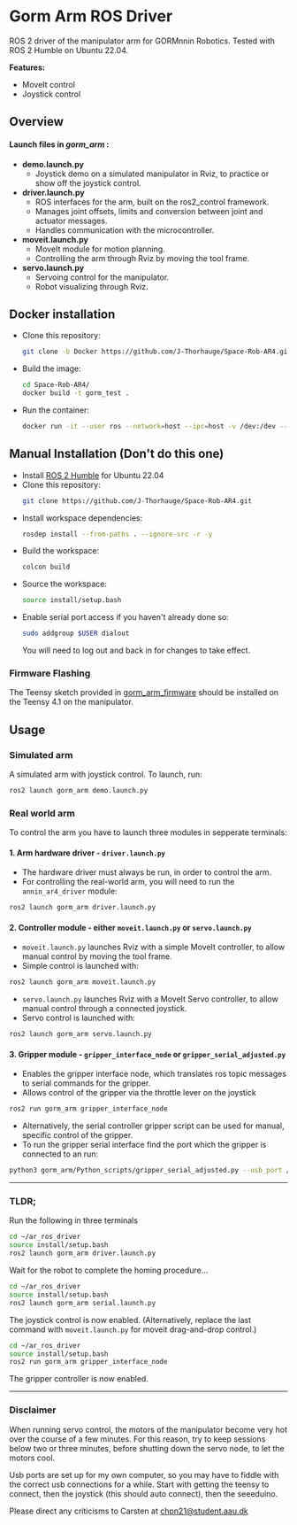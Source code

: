 # Gorm Arm ROS Driver

ROS 2 driver of the manipulator arm for GORMnnin Robotics.
Tested with ROS 2 Humble on Ubuntu 22.04.

**Features:**

- MoveIt control
- Joystick control

## Overview

#### Launch files in *gorm_arm* :
- **demo.launch.py**
  - Joystick demo on a simulated manipulator in Rviz, to practice or show off the joystick control.
- **driver.launch.py**
  - ROS interfaces for the arm, built on the ros2_control framework.
  - Manages joint offsets, limits and conversion between joint and actuator messages.
  - Handles communication with the microcontroller.
- **moveit.launch.py**
  - MoveIt module for motion planning.
  - Controlling the arm through Rviz by moving the tool frame.
- **servo.launch.py**
  - Servoing control for the manipulator.
  - Robot visualizing through Rviz.

## Docker installation
- Clone this repository:
  ```bash
  git clone -b Docker https://github.com/J-Thorhauge/Space-Rob-AR4.git
  ```
- Build the image:
  ```bash
  cd Space-Rob-AR4/
  docker build -t gorm_test .
  ```
- Run the container:
  ```bash
  docker run -it --user ros --network=host --ipc=host -v /dev:/dev --privileged gorm_test:latest
  ```

## Manual Installation (Don't do this one)

- Install [ROS 2 Humble](https://docs.ros.org/en/humble/Installation.html) for Ubuntu 22.04
- Clone this repository:
  ```bash
  git clone https://github.com/J-Thorhauge/Space-Rob-AR4.git
  ```
- Install workspace dependencies:
  ```bash
  rosdep install --from-paths . --ignore-src -r -y
  ```
- Build the workspace:
  ```bash
  colcon build
  ```
- Source the workspace:
  ```bash
  source install/setup.bash
  ```
- Enable serial port access if you haven't already done so:
  ```bash
  sudo addgroup $USER dialout
  ```
  You will need to log out and back in for changes to take effect.

### Firmware Flashing

The Teensy sketch provided in [gorm_arm_firmware](./gorm_arm_firmware/)
should be installed on the Teensy 4.1 on the manipulator. 

<!-- ### [Optional] Running in Docker Container

A docker container and run script has been provided that can be used to run the
robot and any GUI programs. It requires [rocker](https://github.com/osrf/rocker) to be installed. Then you can start the docker container with:

```bash
docker build -t ar4_ros_driver .

# Adjust the volume mounting and devices based on your project and hardware
rocker --ssh --x11 \
  --devices /dev/ttyUSB0 /ttyACM0 \
  --volume $(pwd):/ar4_ws/src/ar4_ros_driver -- \
  ar4_ros_driver bash
``` -->

## Usage

### Simulated arm

A simulated arm with joystick control.
To launch, run:

```bash
ros2 launch gorm_arm demo.launch.py
```

### Real world arm
To control the arm you have to launch three modules in sepperate terminals:

#### 1. Arm hardware driver - `driver.launch.py`

   - The hardware driver must always be run, in order to control the arm.
   - For controlling the real-world arm, you will need to run the `annin_ar4_driver` module:

```bash
ros2 launch gorm_arm driver.launch.py
```

#### 2. Controller module - either `moveit.launch.py` or `servo.launch.py`

   - `moveit.launch.py` launches Rviz with a simple MoveIt controller, to allow manual control by moving the tool frame.
   - Simple control is launched with:

```bash
ros2 launch gorm_arm moveit.launch.py
```

   - `servo.launch.py` launches Rviz with a MoveIt Servo controller, to allow manual control through a connected joystick.
   - Servo control is launched with:

```bash
ros2 launch gorm_arm servo.launch.py
```

#### 3. Gripper module - `gripper_interface_node` or `gripper_serial_adjusted.py`

   - Enables the gripper interface node, which translates ros topic messages to serial commands for the gripper.
   - Allows control of the gripper via the throttle lever on the joystick

```bash
ros2 run gorm_arm gripper_interface_node
```

   - Alternatively, the serial controller gripper script can be used for manual, specific control of the gripper.
   - To run the gripper serial interface find the port which the gripper is connected to an run:

```bash
python3 gorm_arm/Python_scripts/gripper_serial_adjusted.py --usb_port /dev/ttyACM1
```

---

### TLDR;
Run the following in three terminals
```bash
cd ~/ar_ros_driver
source install/setup.bash
ros2 launch gorm_arm driver.launch.py
```
Wait for the robot to complete the homing procedure...
```bash
cd ~/ar_ros_driver
source install/setup.bash
ros2 launch gorm_arm serial.launch.py
```
The joystick control is now enabled. (Alternatively, replace the last command with `moveit.launch.py` for moveit drag-and-drop control.)
```bash
cd ~/ar_ros_driver
source install/setup.bash
ros2 run gorm_arm gripper_interface_node
```
The gripper controller is now enabled.

---
### Disclaimer
When running servo control, the motors of the manipulator become very hot over the course of a few minutes. For this reason, try to keep sessions below two or three minutes, before shutting down the servo node, to let the motors cool.

Usb ports are set up for my own computer, so you may have to fiddle with the correct usb connections for a while. Start with getting the teensy to connect, then the joystick (this should auto connect), then the seeeduino.

Please direct any criticisms to Carsten at [chpn21@student.aau.dk]()

<!-- # AR4 ROS Driver

ROS 2 driver of the AR4 robot arm from [Annin Robotics](https://www.anninrobotics.com).
Tested with ROS 2 Jazzy on Ubuntu 24.04. Also has branch for Humble
[here](https://github.com/ycheng517/ar4_ros_driver/tree/humble).

**Supports:**

- AR4 MK1 (Original version), MK2, MK3
- AR4 servo gripper

**Features:**

- MoveIt control
- Gazebo simulation

## Video Demo

<div align="center">

|                                        Moveit Motion Planning                                         |                                   Startup, Calibration, and Gripper Control                                   |
| :---------------------------------------------------------------------------------------------------: | :-----------------------------------------------------------------------------------------------------------: |
| [![AR4 ROS 2 Driver Demo](http://img.youtube.com/vi/XJCrfrW7jXE/0.jpg)](https://youtu.be/XJCrfrW7jXE) | [![Startup, Calibration, Gripper](http://img.youtube.com/vi/PQtXFzqRtHM/0.jpg)](https://youtu.be/PQtXFzqRtHM) |

</div>

## Add-on Features and Capabilities

The following projects showcases additional features and capabilities built on top of this driver:

- [Hand-Eye calibration](https://github.com/ycheng517/ar4_hand_eye_calibration)
- [Teleoperation using Xbox controller](https://github.com/ycheng517/ar4_ros_driver_examples)
- [Multi-arm control](https://github.com/ycheng517/ar4_ros_driver_examples)
- [Voice controlled pick and place](https://github.com/ycheng517/tabletop-handybot)

## Overview

- **annin_ar4_description**
  - Hardware description of arm & servo gripper urdf.
- **annin_ar4_driver**
  - ROS interfaces for the arm and servo gripper drivers, built on the ros2_control framework.
  - Manages joint offsets, limits and conversion between joint and actuator messages.
  - Handles communication with the microcontrollers.
- **annin_ar4_firmware**
  - Firmware for the Teensy and Arduino Nano microcontrollers.
- **annin_ar4_moveit_config**
  - MoveIt module for motion planning.
  - Controlling the arm and servo gripper through Rviz.
- **annin_ar4_gazebo**
  - Simulation on Gazebo.

## Installation

- Install [ROS 2 Jazzy](https://docs.ros.org/en/jazzy/Installation.html) for Ubuntu 24.04
- Clone this repository:
  ```bash
  git clone https://github.com/ycheng517/ar4_ros_driver
  ```
- Install workspace dependencies:
  ```bash
  rosdep install --from-paths . --ignore-src -r -y
  ```
- Build the workspace:
  ```bash
  colcon build
  ```
- Source the workspace:
  ```bash
  source install/setup.bash
  ```
- Enable serial port access if you haven't already done so:
  ```bash
  sudo addgroup $USER dialout
  ```
  You will need to log out and back in for changes to take effect.

### Firmware Flashing

The Teensy and Arduino Nano sketches provided in [annin_ar4_firmware](./annin_ar4_firmware/)
are compatible with the default hardware. To flash it, follow the same
procedure as specified in [AR4 Robot Setup](https://www.youtube.com/watch?v=OL6lXu8VU4s).
An extra step required is to install [Bounce2](https://github.com/thomasfredericks/Bounce2)
from the Library Manager in Arduino.

### [Optional] Running in Docker Container

A docker container and run script has been provided that can be used to run the
robot and any GUI programs. It requires [rocker](https://github.com/osrf/rocker) to be installed. Then you can start the docker container with:

```bash
docker build -t ar4_ros_driver .

# Adjust the volume mounting and devices based on your project and hardware
rocker --ssh --x11 \
  --devices /dev/ttyUSB0 /ttyACM0 \
  --volume $(pwd):/ar4_ws/src/ar4_ros_driver -- \
  ar4_ros_driver bash
```

## Usage

There are two modules that you will always need to run:

1. **Arm module** - this can be for either a real-world or simulated arm

   - For controlling the real-world arm, you will need to run the `annin_ar4_driver` module
   - For the simulated arm, you will need to run the `annin_ar4_gazebo` module
   - Either of the modules will load the necessary hardware descriptions for MoveIt

2. **MoveIt module** - the `annin_ar4_moveit_config` module provides the MoveIt interface and RViz GUI.

The various use cases of the modules and instructions to run them are described below:

---

### MoveIt Demo in RViz

If you are unfamiliar with MoveIt, it is recommended to start with this to explore planning with MoveIt in RViz. This contains neither a real-world nor a simulated arm but just a model loaded within RViz for visualisation.

The robot description, moveit interface and RViz will all be loaded in the single demo launch file

```bash
ros2 launch annin_ar4_moveit_config demo.launch.py
```

---

### Control real-world arm with MoveIt in RViz

Start the `annin_ar4_driver` module, which will load configs and the robot description:

```bash
ros2 launch annin_ar4_driver driver.launch.py calibrate:=True
```

Available Launch Arguments:

- `ar_model`: The model of the AR4. Options are `mk1`, `mk2`, or `mk3`. Defaults to `mk3`.
- `calibrate`: Whether to calibrate the robot arm (determine the absolute position
  of each joint).
- `include_gripper`: Whether to include the servo gripper. Defaults to: `include_gripper:=True`.
- `serial_port`: Serial port of the Teensy board. Defaults to: `serial_port:=/dev/ttyACM0`.
- `arduino_serial_port`: Serial port of the Arduino Nano board. Defaults to `arduino_serial_port:=/dev/ttyUSB0`.

⚠️📏 Note: Calibration is required after flashing firmware to the Teensy board, and
power cycling the robot and/or the Teensy board. It can be skipped in subsequent
runs with `calibrate:=False`.

Start MoveIt and RViz:

```bash
ros2 launch annin_ar4_moveit_config moveit.launch.py
```

Available Launch Arguments:

- `ar_model`: The model of the AR4. Options are `mk1`, `mk2`, or `mk3`. Defaults to `mk3`.
- `include_gripper`: Whether to include the servo gripper. Defaults to:
  `include_gripper:=True`.
- `use_sim_time`: Make Moveit use simulation time. Should only be enabled when
  running with Gazebo. Defaults to: `use_sim_time:=False`.

You can now plan in RViz and control the real-world arm. Joint commands and joint states will be updated through the hardware interface.

NOTE: At any point you may interrupt the robot movement by pressing the E-Stop button
on the robot. This would abruptly stop the robot motion! To reset the E-Stop state of
the robot use the following command

```bash
ros2 run annin_ar4_driver reset_estop.sh <AR_MODEL>
```

where `<AR_MODEL>` is the model of the AR4, one of `mk1`, `mk2`, or `mk3`

---

### Control simulated arm in Gazebo with MoveIt in RViz

Start the `annin_ar4_gazebo` module, which will start the Gazebo simulator and load the robot description.

```bash
ros2 launch annin_ar4_gazebo gazebo.launch.py
```

Start Moveit and RViz:

```bash
ros2 launch annin_ar4_moveit_config moveit.launch.py use_sim_time:=true include_gripper:=True
```

You can now plan in RViz and control the simulated arm.

## Tuning and Tweaks

### Tuning Joint Offsets

If for some reason your robot's joint positions appear misaligned after moving
to the home position, you can adjust the joint offsets in the
[joint_offsets/](./annin_ar4_driver/config/joint_offsets/) config folder.
Select and modify the YAML file corresponding to your AR model to fine-tune the joint positions.

### Switching to Position Control

By default this repo uses velocity-based joint trajectory control. It allows the arm to move a lot faster and the arm movement is also a lot smoother. If for any
reason you'd like to use the simpler classic position-only control mode, you can
set `velocity_control_enabled: false` in [driver.yaml](./annin_ar4_driver/config/driver.yaml). Note that you'll need to reduce velocity and acceleration scaling in order for larger motions to succeed. -->
